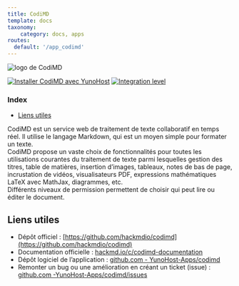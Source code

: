 ```yaml
---
title: CodiMD
template: docs
taxonomy:
    category: docs, apps
routes:
  default: '/app_codimd'
---
```


![logo de CodiMD](image://codimd_logo.png?height=80)

[![Installer CodiMD avec YunoHost](https://install-app.yunohost.org/install-with-yunohost.png)](https://install-app.yunohost.org/?app=codimd) [![Integration level](https://dash.yunohost.org/integration/codimd.svg)](https://dash.yunohost.org/appci/app/codimd)

### Index

- [Liens utiles](#liens-utiles)

CodiMD est un service web de traitement de texte collaboratif en temps réel. Il utilise le langage Markdown, qui est un moyen simple pour formater un texte.  
CodiMD propose un vaste choix de fonctionnalités pour toutes les utilisations courantes du traitement de texte parmi lesquelles gestion des titres, table de matières, insertion d’images, tableaux, notes de bas de page, incrustation de vidéos, visualisateurs PDF, expressions mathématiques LaTeX avec MathJax, diagrammes, etc.  
Différents niveaux de permission permettent de choisir qui peut lire ou éditer le document.

## Liens utiles

+ Dépôt officiel : [https://github.com/hackmdio/codimd](https://github.com/hackmdio/codimd)
+ Documentation officielle : [hackmd.io/c/codimd-documentation](https://hackmd.io/c/codimd-documentation)
+ Dépôt logiciel de l’application : [github.com - YunoHost-Apps/codimd](https://github.com/YunoHost-Apps/codimd_ynh)
+ Remonter un bug ou une amélioration en créant un ticket (issue) : [github.com -YunoHost-Apps/codimd/issues](https://github.com/YunoHost-Apps/codimd_ynh/issues)
